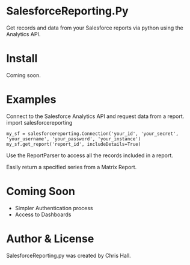 # SalesforceReporting.Py
Get records and data from your Salesforce reports via python using the Analytics API.

# Install
Coming soon.

# Examples
Connect to the Salesforce Analytics API and request data from a report.
    import salesforcereporting
    
    my_sf = salesforcereporting.Connection('your_id', 'your_secret', 'your_username', 'your_password', 'your_instance')
    my_sf.get_report('report_id', includeDetails=True)

Use the ReportParser to access all the records included in a report.

Easily return a specified series from a Matrix Report.

# Coming Soon
- Simpler Authentication process
- Access to Dashboards

# Author & License
SalesforceReporting.py was created by Chris Hall.

